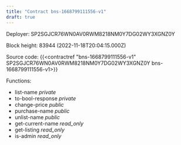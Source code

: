 ```yaml
---
title: "Contract bns-1668799111556-v1"
draft: true
---
```

Deployer: SP2SGJCR76WN0AV0RWM8218NM0Y7DG02WY3XGNZ0Y


 



Block height: 83944 (2022-11-18T20:04:15.000Z)

Source code: {{<contractref "bns-1668799111556-v1" SP2SGJCR76WN0AV0RWM8218NM0Y7DG02WY3XGNZ0Y bns-1668799111556-v1>}}

Functions:

* list-name _private_
* to-bool-response _private_
* change-price _public_
* purchase-name _public_
* unlist-name _public_
* get-current-name _read_only_
* get-listing _read_only_
* is-admin _read_only_
